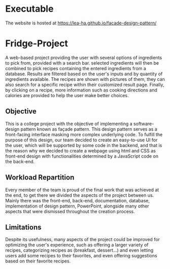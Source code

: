 # Executable
The website is hosted at https://lea-ha.github.io/facade-design-pattern/

# Fridge-Project
A web-based project providing the user with several options of ingredients to pick from, provided with a search bar. selected ingredients will then be combined to pick recipes containing the entered ingredients from a database. Results are filtered based on the user's inputs and by quantity of ingredients available. The recipes are shown with pictures of them, they can also search for a specific recipe within their customized result page. Finally, by clicking on a recipe, more information such as cooking directions and calories are provided to help the user make better choices. 
## Objective
This is a college project with the objective of implementing a software-design pattern known as façade pattern. This design pattern serves as a front-facing interface masking more complex underlying code. To fulfill the purpose of this design, our team decided to create an easy-to-use UI for the user, which will be supported by some code in the backend, and that is the reason why we decided to create a webpage using html and CSS as front-end design with functionalities determined by a JavaScript code on the back-end. 
## Workload Repartition
Every member of the team is proud of the final work that was achieved at the end, to get there we divided the aspects of the project between us. Mainly there was the front-end, back-end, documentation, database, implementation of design pattern, PowerPoint, alongside many other aspects that were dismissed throughout the creation process.
## Limitations
Despite its usefulness, many aspects of the project could be improved for optimizing the user's experience, such as offering a larger variety of recipes, categorizing recipes as (breakfast, dessert...) and even letting users add some recipes to their favorites, and even offering suggestions based on their favorite recipes.

